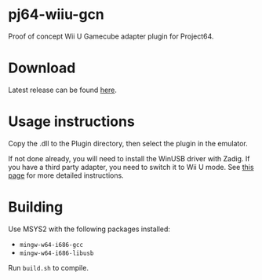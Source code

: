 # pj64-wiiu-gcn
Proof of concept Wii U Gamecube adapter plugin for Project64.
# Download
Latest release can be found [here](https://github.com/wermipls/pj64-wiiu-gcn/releases).

# Usage instructions
Copy the .dll to the Plugin directory, then select the plugin in the emulator.

If not done already, you will need to install the WinUSB driver with Zadig. If you have a third party adapter, you need to switch it to Wii U mode. See [this page](https://wiki.dolphin-emu.org/index.php?title=How_to_use_the_Official_GameCube_Controller_Adapter_for_Wii_U_in_Dolphin#Using_Zadig) for more detailed instructions.

# Building
Use MSYS2 with the following packages installed:
* `mingw-w64-i686-gcc`
* `mingw-w64-i686-libusb`

Run `build.sh` to compile.
